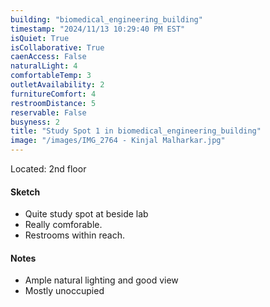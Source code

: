 ```yaml
---
building: "biomedical_engineering_building"
timestamp: "2024/11/13 10:29:40 PM EST"
isQuiet: True
isCollaborative: True
caenAccess: False
naturalLight: 4
comfortableTemp: 3
outletAvailability: 2
furnitureComfort: 4
restroomDistance: 5
reservable: False
busyness: 2
title: "Study Spot 1 in biomedical_engineering_building"
image: "/images/IMG_2764 - Kinjal Malharkar.jpg"
---
```


Located: 2nd floor

#### Sketch
- Quite study spot at beside lab
- Really comforable.
- Restrooms within reach.


#### Notes
- Ample natural lighting and good view
- Mostly unoccupied

